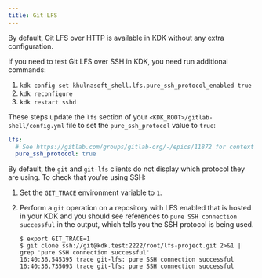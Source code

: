 ```yaml
---
title: Git LFS
---
```


By default, Git LFS over HTTP is available in KDK without any extra configuration.

If you need to test Git LFS over SSH in KDK, you need run additional commands:

1. `kdk config set khulnasoft_shell.lfs.pure_ssh_protocol_enabled true`
1. `kdk reconfigure`
1. `kdk restart sshd`

These steps update the `lfs` section of your `<KDK_ROOT>/gitlab-shell/config.yml`
file to set the `pure_ssh_protocol` value to `true`:

```yaml
lfs:
  # See https://gitlab.com/groups/gitlab-org/-/epics/11872 for context
  pure_ssh_protocol: true
```

By default, the `git` and `git-lfs` clients do not display which protocol they are using. To check that you're using SSH:

1. Set the `GIT_TRACE` environment variable to `1`.
1. Perform a `git` operation on a repository with LFS enabled that is hosted in your KDK and you should see references to `pure SSH connection successful` in the output,
   which tells you the SSH protocol is being used.

   ```shell
   $ export GIT_TRACE=1
   $ git clone ssh://git@kdk.test:2222/root/lfs-project.git 2>&1 | grep 'pure SSH connection successful'
   16:40:36.545395 trace git-lfs: pure SSH connection successful
   16:40:36.735093 trace git-lfs: pure SSH connection successful
   ```
